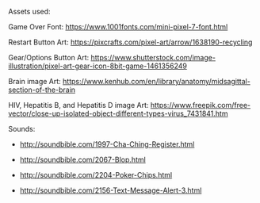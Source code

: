 Assets used:

Game Over Font: https://www.1001fonts.com/mini-pixel-7-font.html  

Restart Button Art: https://pixcrafts.com/pixel-art/arrow/1638190-recycling

Gear/Options Button Art: https://www.shutterstock.com/image-illustration/pixel-art-gear-icon-8bit-game-1461356249

Brain image Art: https://www.kenhub.com/en/library/anatomy/midsagittal-section-of-the-brain

HIV, Hepatitis B, and Hepatitis D image Art: https://www.freepik.com/free-vector/close-up-isolated-object-different-types-virus_7431841.htm

Sounds:

- http://soundbible.com/1997-Cha-Ching-Register.html

- http://soundbible.com/2067-Blop.html

- http://soundbible.com/2204-Poker-Chips.html

- http://soundbible.com/2156-Text-Message-Alert-3.html
